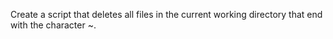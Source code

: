  Create a script that deletes all files in the current working directory that end with the character ~.
